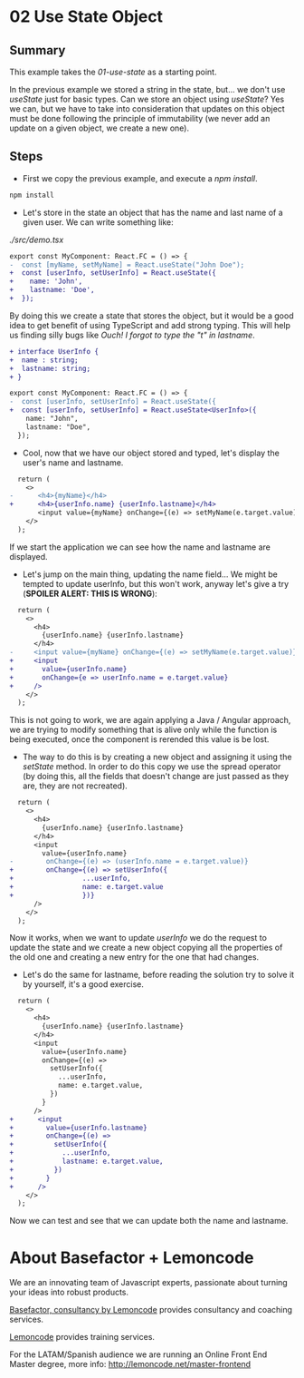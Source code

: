 # 02 Use State Object

## Summary

This example takes the _01-use-state_ as a starting point.

In the previous example we stored a string in the state, but... we don't use _useState_ just for basic types. Can we store an object using
_useState_? Yes we can, but we have to take into consideration that updates on this
object must be done following the principle of immutability (we never
add an update on a given object, we create a new one).

## Steps

- First we copy the previous example, and execute a _npm install_.

```bash
npm install
```

- Let's store in the state an object that has the name
  and last name of a given user. We can write something like:

_./src/demo.tsx_

```diff
export const MyComponent: React.FC = () => {
-  const [myName, setMyName] = React.useState("John Doe");
+  const [userInfo, setUserInfo] = React.useState({
+    name: 'John',
+    lastname: 'Doe',
+  });
```

By doing this we create a state that stores the object, but it would be a good idea to
get benefit of using TypeScript and add strong typing. This will help us finding silly bugs
like _Ouch! I forgot to type the "t" in lastname_.

```diff
+ interface UserInfo {
+  name : string;
+  lastname: string;
+ }

export const MyComponent: React.FC = () => {
-  const [userInfo, setUserInfo] = React.useState({
+  const [userInfo, setUserInfo] = React.useState<UserInfo>({
    name: "John",
    lastname: "Doe",
  });
```

- Cool, now that we have our object stored and typed, let's display the user's name and lastname.

```diff
  return (
    <>
-      <h4>{myName}</h4>
+      <h4>{userInfo.name} {userInfo.lastname}</h4>
       <input value={myName} onChange={(e) => setMyName(e.target.value)} />
    </>
  );
```

If we start the application we can see how the name and lastname are displayed.

- Let's jump on the main thing, updating the name field... We might be tempted to update userInfo, but this won't
  work, anyway let's give a try (**SPOILER ALERT: THIS IS WRONG**):

```diff
  return (
    <>
      <h4>
        {userInfo.name} {userInfo.lastname}
      </h4>
-     <input value={myName} onChange={(e) => setMyName(e.target.value)} />
+     <input
+       value={userInfo.name}
+       onChange={e => userInfo.name = e.target.value}
+     />
    </>
  );
```

This is not going to work, we are again applying a Java / Angular approach,
we are trying to modify something that is alive only while the function is being
executed, once the component is rerended this value is be lost.

- The way to do this is by creating a new object and assigning it using the _setState_
  method. In order to do this copy we use the spread operator (by doing this, all the fields
  that doesn't change are just passed as they are, they are not recreated).

```diff
  return (
    <>
      <h4>
        {userInfo.name} {userInfo.lastname}
      </h4>
      <input
        value={userInfo.name}
-        onChange={(e) => (userInfo.name = e.target.value)}
+        onChange={(e) => setUserInfo({
+                 ...userInfo,
+                 name: e.target.value
+                 })}
      />
    </>
  );
```

Now it works, when we want to update _userInfo_ we do
the request to update the state and we create a new object
copying all the properties of the old one and creating a new
entry for the one that had changes.

- Let's do the same for lastname, before reading the solution
  try to solve it by yourself, it's a good exercise.

```diff
  return (
    <>
      <h4>
        {userInfo.name} {userInfo.lastname}
      </h4>
      <input
        value={userInfo.name}
        onChange={(e) =>
          setUserInfo({
            ...userInfo,
            name: e.target.value,
          })
        }
      />
+      <input
+        value={userInfo.lastname}
+        onChange={(e) =>
+          setUserInfo({
+            ...userInfo,
+            lastname: e.target.value,
+          })
+        }
+      />
    </>
  );
```

Now we can test and see that we can update both the name and lastname.

# About Basefactor + Lemoncode

We are an innovating team of Javascript experts, passionate about turning your ideas into robust products.

[Basefactor, consultancy by Lemoncode](http://www.basefactor.com) provides consultancy and coaching services.

[Lemoncode](http://lemoncode.net/services/en/#en-home) provides training services.

For the LATAM/Spanish audience we are running an Online Front End Master degree, more info: http://lemoncode.net/master-frontend

